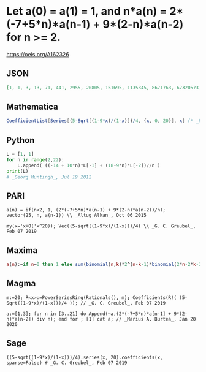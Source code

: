 # Let a\(0\) \= a\(1\) \= 1, and n\*a\(n\) \= 2\*\(\-7\+5\*n\)\*a\(n\-1\) \+ 9\*\(2\-n\)\*a\(n\-2\) for n \>\= 2\.
https://oeis.org/A162326
## JSON
```JSON
[1, 1, 3, 13, 71, 441, 2955, 20805, 151695, 1135345, 8671763, 67320573, 529626839, 4213228969, 33833367963, 273892683573, 2232832964895, 18314495896545, 151037687326755, 1251606057754605, 10416531069771111, 87029307323766681]
```
## Mathematica
```Mathematica
CoefficientList[Series[(5-Sqrt[(1-9*x)/(1-x)])/4, {x, 0, 20}], x] (* _Vaclav Kotesovec_, Oct 20 2012 *)
```
## Python
```Python
L = [1, 1]
for n in range(2,22):
    L.append( ((-14 + 10*n)*L[-1] + (18-9*n)*L[-2])//n )
print(L)
# _Georg Muntingh_, Jul 19 2012
```
## PARI
```PARI
a(n) = if(n<2, 1, (2*(-7+5*n)*a(n-1) + 9*(2-n)*a(n-2))/n);
vector(25, n, a(n-1)) \\ _Altug Alkan_, Oct 06 2015
```
```PARI
my(x='x+O('x^20)); Vec((5-sqrt((1-9*x)/(1-x)))/4) \\ _G. C. Greubel_, Feb 07 2019
```
## Maxima
```Maxima
a(n):=if n=0 then 1 else sum(binomial(n,k)*2^(n-k-1)*binomial(2*n-2*k-2,n-k-1),k,0,n)/n; /* _Vladimir Kruchinin_, Mar 13 2016 */
```
## Magma
```Magma
m:=20; R<x>:=PowerSeriesRing(Rationals(), m); Coefficients(R!( (5-Sqrt((1-9*x)/(1-x)))/4 )); // _G. C. Greubel_, Feb 07 2019
```
```Magma
a:=[1,3]; for n in [3..21] do Append(~a,(2*(-7+5*n)*a[n-1] + 9*(2-n)*a[n-2]) div n); end for ; [1] cat a; // _Marius A. Burtea_, Jan 20 2020
```
## Sage
```Sage
((5-sqrt((1-9*x)/(1-x)))/4).series(x, 20).coefficients(x, sparse=False) # _G. C. Greubel_, Feb 07 2019
```
